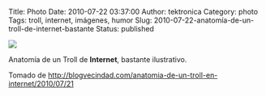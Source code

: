 Title: Photo
Date: 2010-07-22 03:37:00
Author: tektronica
Category: photo
Tags: troll, internet, imágenes, humor
Slug: 2010-07-22-anatomía-de-un-troll-de-internet-bastante
Status: published

![](http://65.media.tumblr.com/tumblr_l5y97yyD7S1qck1lao1_1280.jpg)

Anatomía de un Troll de **Internet**, bastante ilustrativo.



</p>

Tomado de
<http://blogvecindad.com/anatomia-de-un-troll-en-internet/2010/07/21>

</p>


